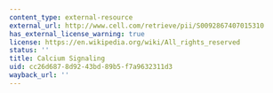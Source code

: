```yaml
---
content_type: external-resource
external_url: http://www.cell.com/retrieve/pii/S0092867407015310
has_external_license_warning: true
license: https://en.wikipedia.org/wiki/All_rights_reserved
status: ''
title: Calcium Signaling
uid: cc26d687-8d92-43bd-89b5-f7a9632311d3
wayback_url: ''
---
```

